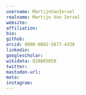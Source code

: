 ```yaml
---
username: MartijnVanIersel
realname: Martijn Van Iersel
website: 
affiliation: 
bio: 
github: 
orcid: 0000-0002-5877-4338
linkedin: 
googlescholar: 
wikidata: Q28865050
twitter: 
mastodon-url: 
meta:
instagram:
---
```

